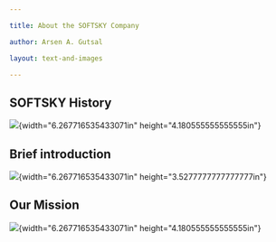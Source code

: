 ```yaml
---

title: About the SOFTSKY Company

author: Arsen A. Gutsal

layout: text-and-images

---
```


SOFTSKY History
---------------

![](media/about/company.md-images/media/image04.jpg){width="6.267716535433071in"
height="4.180555555555555in"}

Brief introduction
------------------

![](media/about/company.md-images/media/image05.jpg){width="6.267716535433071in"
height="3.5277777777777777in"}

Our Mission
-----------

![](media/about/company.md-images/media/image02.jpg){width="6.267716535433071in"
height="4.180555555555555in"}
